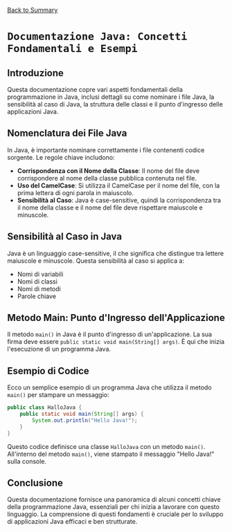 [Back to Summary](../Summary.md)

# `Documentazione Java: Concetti Fondamentali e Esempi`

## Introduzione

Questa documentazione copre vari aspetti fondamentali della programmazione in Java, inclusi dettagli su come nominare i file Java, la sensibilità al caso di Java, la struttura delle classi e il punto d'ingresso delle applicazioni Java.

## Nomenclatura dei File Java

In Java, è importante nominare correttamente i file contenenti codice sorgente. Le regole chiave includono:

- **Corrispondenza con il Nome della Classe**: Il nome del file deve corrispondere al nome della classe pubblica contenuta nel file.
- **Uso del CamelCase**: Si utilizza il CamelCase per il nome del file, con la prima lettera di ogni parola in maiuscolo.
- **Sensibilità al Caso**: Java è case-sensitive, quindi la corrispondenza tra il nome della classe e il nome del file deve rispettare maiuscole e minuscole.

## Sensibilità al Caso in Java

Java è un linguaggio case-sensitive, il che significa che distingue tra lettere maiuscole e minuscole. Questa sensibilità al caso si applica a:

- Nomi di variabili
- Nomi di classi
- Nomi di metodi
- Parole chiave

## Metodo Main: Punto d'Ingresso dell'Applicazione

Il metodo `main()` in Java è il punto d'ingresso di un'applicazione. La sua firma deve essere `public static void main(String[] args)`. È qui che inizia l'esecuzione di un programma Java.

## Esempio di Codice

Ecco un semplice esempio di un programma Java che utilizza il metodo `main()` per stampare un messaggio:

```java
public class HalloJava {
    public static void main(String[] args) {
        System.out.println("Hello Java!");
    }
}
```

Questo codice definisce una classe `HalloJava` con un metodo `main()`. All'interno del metodo `main()`, viene stampato il messaggio "Hello Java!" sulla console.

## Conclusione

Questa documentazione fornisce una panoramica di alcuni concetti chiave della programmazione Java, essenziali per chi inizia a lavorare con questo linguaggio. La comprensione di questi fondamenti è cruciale per lo sviluppo di applicazioni Java efficaci e ben strutturate.
